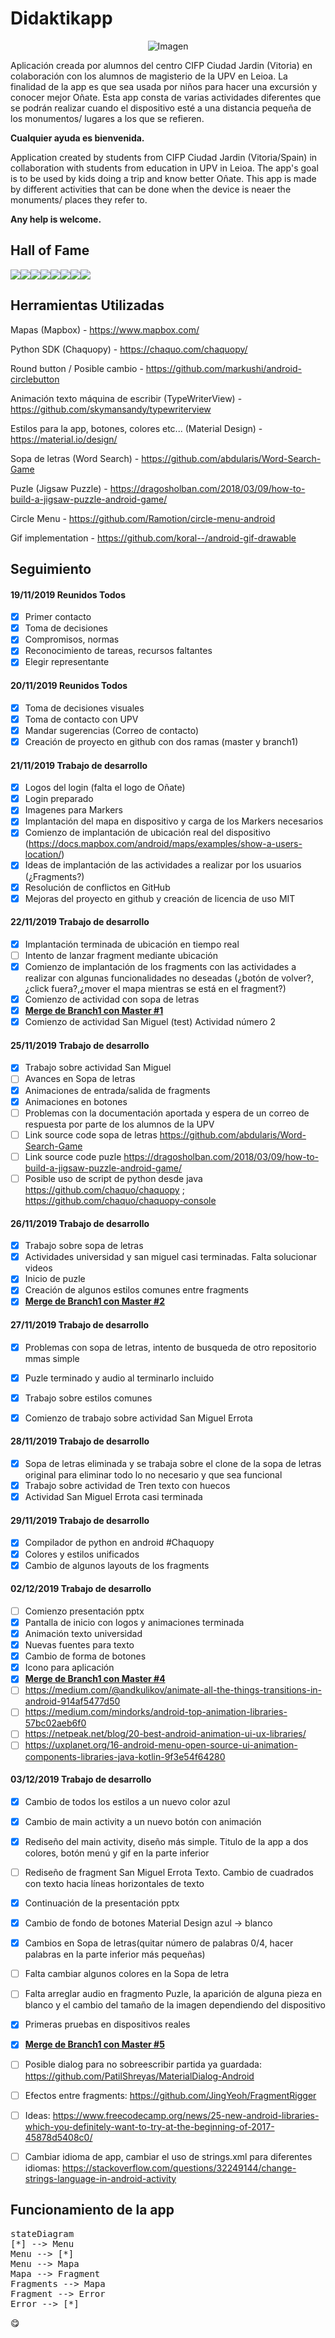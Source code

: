 # Didaktikapp

<p align="center"><img src="https://www.theblocklearning.com/wp-content/uploads/2018/09/mobile.png" alt="Imagen"></p>

Aplicación creada por alumnos del centro CIFP Ciudad Jardin (Vitoria) en colaboración con los alumnos de magisterio de la UPV en Leioa.
La finalidad de la app es que sea usada por niños para hacer una excursión y conocer mejor Oñate.
Esta app consta de varias actividades diferentes que se podrán realizar cuando el dispositivo esté a una distancia pequeña de los monumentos/ lugares a los que se refieren.

<b>Cualquier ayuda es bienvenida. </b>


Application created by students from CIFP Ciudad Jardin (Vitoria/Spain) in collaboration with students from education in UPV in Leioa.
The app's goal is to be used by kids doing a trip and know better Oñate.
This app is made by different activities that can be done when the device is neaer the monuments/ places they refer to.

<b>Any help is welcome.</b>

Hall of Fame
------------------------------------------------------------------------

[![](https://sourcerer.io/fame/gennakk/gennakk/Didaktikapp/images/0)](https://sourcerer.io/fame/gennakk/gennakk/Didaktikapp/links/0)[![](https://sourcerer.io/fame/gennakk/gennakk/Didaktikapp/images/1)](https://sourcerer.io/fame/gennakk/gennakk/Didaktikapp/links/1)[![](https://sourcerer.io/fame/gennakk/gennakk/Didaktikapp/images/2)](https://sourcerer.io/fame/gennakk/gennakk/Didaktikapp/links/2)[![](https://sourcerer.io/fame/gennakk/gennakk/Didaktikapp/images/3)](https://sourcerer.io/fame/gennakk/gennakk/Didaktikapp/links/3)[![](https://sourcerer.io/fame/gennakk/gennakk/Didaktikapp/images/4)](https://sourcerer.io/fame/gennakk/gennakk/Didaktikapp/links/4)[![](https://sourcerer.io/fame/gennakk/gennakk/Didaktikapp/images/5)](https://sourcerer.io/fame/gennakk/gennakk/Didaktikapp/links/5)[![](https://sourcerer.io/fame/gennakk/gennakk/Didaktikapp/images/6)](https://sourcerer.io/fame/gennakk/gennakk/Didaktikapp/links/6)[![](https://sourcerer.io/fame/gennakk/gennakk/Didaktikapp/images/7)](https://sourcerer.io/fame/gennakk/gennakk/Didaktikapp/links/7)


Herramientas Utilizadas
------------------------------------------------------------------------
Mapas (Mapbox) -  https://www.mapbox.com/

Python SDK (Chaquopy) - https://chaquo.com/chaquopy/

Round button / Posible cambio - https://github.com/markushi/android-circlebutton

Animación texto máquina de escribir (TypeWriterView) - https://github.com/skymansandy/typewriterview

Estilos para la app, botones, colores etc... (Material Design) - https://material.io/design/

Sopa de letras (Word Search) - https://github.com/abdularis/Word-Search-Game

Puzle (Jigsaw Puzzle) - https://dragosholban.com/2018/03/09/how-to-build-a-jigsaw-puzzle-android-game/

Circle Menu - https://github.com/Ramotion/circle-menu-android

Gif implementation - https://github.com/koral--/android-gif-drawable



Seguimiento
------------------------------------------------------------------------
<h4>19/11/2019 Reunidos Todos</h4>

- [x] Primer contacto
- [x] Toma de decisiones
- [x] Compromisos, normas
- [x] Reconocimiento de tareas, recursos faltantes
- [x] Elegir representante

<h4>20/11/2019 Reunidos Todos</h4>

- [x] Toma de decisiones visuales
- [x] Toma de contacto con UPV
- [x] Mandar sugerencias (Correo de contacto)
- [x] Creación de proyecto en github con dos ramas (master y branch1)

<h4>21/11/2019 Trabajo de desarrollo</h4>

- [x] Logos del login (falta el logo de Oñate)
- [x] Login preparado
- [x] Imagenes para Markers
- [x] Implantación del mapa en dispositivo y carga de los Markers necesarios
- [x] Comienzo de implantación de ubicación real del dispositivo (https://docs.mapbox.com/android/maps/examples/show-a-users-location/)
- [x] Ideas de implantación de las actividades a realizar por los usuarios (¿Fragments?)
- [x] Resolución de conflictos en GitHub
- [x] Mejoras del proyecto en github y creación de licencia de uso MIT

<h4>22/11/2019 Trabajo de desarrollo</h4>

- [x] Implantación terminada de ubicación en tiempo real
- [ ] Intento de lanzar fragment mediante ubicación
- [x] Comienzo de implantación de los fragments con las actividades a realizar con algunas funcionalidades no deseadas (¿botón de volver?,¿click fuera?,¿mover el mapa mientras se está en el fragment?)
- [x] Comienzo de actividad con sopa de letras
- [x] <b><u>Merge de Branch1 con Master #1</u></b>
- [x] Comienzo de actividad San Miguel (test) Actividad número 2

<h4>25/11/2019 Trabajo de desarrollo</h4>

- [x] Trabajo sobre actividad San Miguel
- [ ] Avances en Sopa de letras
- [x] Animaciones de entrada/salida de fragments
- [x] Animaciones en botones
- [ ] Problemas con la documentación aportada y espera de un correo de respuesta por parte de los alumnos de la UPV
- [ ] Link source code sopa de letras https://github.com/abdularis/Word-Search-Game
- [ ] Link source code puzle https://dragosholban.com/2018/03/09/how-to-build-a-jigsaw-puzzle-android-game/
- [ ] Posible uso de script de python desde java https://github.com/chaquo/chaquopy ; https://github.com/chaquo/chaquopy-console

<h4>26/11/2019 Trabajo de desarrollo</h4>

- [x] Trabajo sobre sopa de letras
- [x] Actividades universidad y san miguel casi terminadas. Falta solucionar videos
- [x] Inicio de puzle
- [x] Creación de algunos estilos comunes entre fragments
- [x] <b><u>Merge de Branch1 con Master #2</u></b>

<h4>27/11/2019 Trabajo de desarrollo</h4>

- [x] Problemas con sopa de letras, intento de busqueda de otro repositorio mmas simple
- [x] Puzle terminado y audio al terminarlo incluido
- [x] Trabajo sobre estilos comunes
- [x] Comienzo de trabajo sobre actividad San Miguel Errota


<h4>28/11/2019 Trabajo de desarrollo</h4>

- [x] Sopa de letras eliminada y se trabaja sobre el clone de la sopa de letras original para eliminar todo lo no necesario y que sea funcional
- [x] Trabajo sobre actividad de Tren texto con huecos
- [x] Actividad San Miguel Errota casi terminada

<h4>29/11/2019 Trabajo de desarrollo</h4>

- [x] Compilador de python en android #Chaquopy
- [x] Colores y estilos unificados
- [x] Cambio de algunos layouts de los fragments

<h4>02/12/2019 Trabajo de desarrollo</h4>

- [ ] Comienzo presentación pptx
- [x] Pantalla de inicio con logos y animaciones terminada
- [x] Animación texto universidad
- [x] Nuevas fuentes para texto
- [x] Cambio de forma de botones
- [x] Icono para aplicación
- [x] <b><u>Merge de Branch1 con Master #4</u></b>
- [ ] https://medium.com/@andkulikov/animate-all-the-things-transitions-in-android-914af5477d50
- [ ] https://medium.com/mindorks/android-top-animation-libraries-57bc02aeb6f0
- [ ] https://netpeak.net/blog/20-best-android-animation-ui-ux-libraries/
- [ ] https://uxplanet.org/16-android-menu-open-source-ui-animation-components-libraries-java-kotlin-9f3e54f64280

<h4>03/12/2019 Trabajo de desarrollo</h4>

- [x] Cambio de todos los estilos a un nuevo color azul
- [x] Cambio de main activity a un nuevo botón con animación
- [x] Rediseño del main activity, diseño más simple. Titulo de la app a dos colores, botón menú y gif en la parte inferior
- [ ] Rediseño de fragment San Miguel Errota Texto. Cambio de cuadrados con texto hacia líneas horizontales de texto
- [x] Continuación de la presentación pptx
- [x] Cambio de fondo de botones Material Design azul -> blanco
- [x] Cambios en Sopa de letras(quitar número de palabras 0/4, hacer palabras en la parte inferior más pequeñas)
- [ ] Falta cambiar algunos colores en la Sopa de letra
- [ ] Falta arreglar audio en fragmento Puzle, la aparición de alguna pieza en blanco y el cambio del tamaño de la imagen dependiendo del dispositivo 
- [x] Primeras pruebas en dispositivos reales
- [x] <b><u>Merge de Branch1 con Master #5</u></b>
- [ ] Posible dialog para no sobreescribir partida ya guardada: https://github.com/PatilShreyas/MaterialDialog-Android
- [ ] Efectos entre fragments: https://github.com/JingYeoh/FragmentRigger
- [ ] Ideas: https://www.freecodecamp.org/news/25-new-android-libraries-which-you-definitely-want-to-try-at-the-beginning-of-2017-45878d5408c0/
- [ ] Cambiar idioma de app, cambiar el uso de strings.xml para diferentes idiomas: https://stackoverflow.com/questions/32249144/change-strings-language-in-android-activity



Funcionamiento de la app
------------------------------------------------------------------------


<pre>
stateDiagram
[*] --> Menu
Menu --> [*]
Menu --> Mapa
Mapa --> Fragment
Fragments --> Mapa
Fragment --> Error
Error --> [*]
</pre>


:yum:
